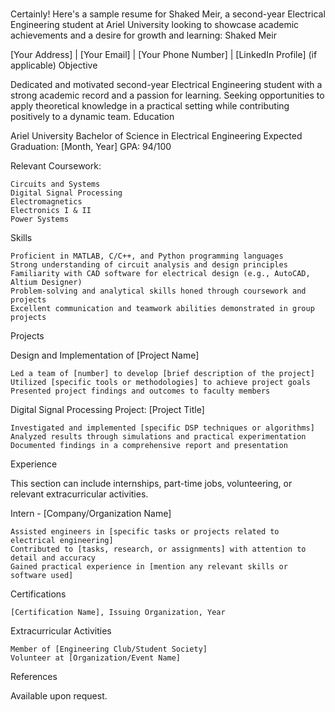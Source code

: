 # 

Certainly! Here's a sample resume for Shaked Meir, a second-year Electrical Engineering student at Ariel University looking to showcase academic achievements and a desire for growth and learning:
Shaked Meir

[Your Address] | [Your Email] | [Your Phone Number] | [LinkedIn Profile] (if applicable)
Objective

Dedicated and motivated second-year Electrical Engineering student with a strong academic record and a passion for learning. Seeking opportunities to apply theoretical knowledge in a practical setting while contributing positively to a dynamic team.
Education

Ariel University
Bachelor of Science in Electrical Engineering
Expected Graduation: [Month, Year]
GPA: 94/100

Relevant Coursework:

    Circuits and Systems
    Digital Signal Processing
    Electromagnetics
    Electronics I & II
    Power Systems

Skills

    Proficient in MATLAB, C/C++, and Python programming languages
    Strong understanding of circuit analysis and design principles
    Familiarity with CAD software for electrical design (e.g., AutoCAD, Altium Designer)
    Problem-solving and analytical skills honed through coursework and projects
    Excellent communication and teamwork abilities demonstrated in group projects

Projects

Design and Implementation of [Project Name]

    Led a team of [number] to develop [brief description of the project]
    Utilized [specific tools or methodologies] to achieve project goals
    Presented project findings and outcomes to faculty members

Digital Signal Processing Project: [Project Title]

    Investigated and implemented [specific DSP techniques or algorithms]
    Analyzed results through simulations and practical experimentation
    Documented findings in a comprehensive report and presentation

Experience

This section can include internships, part-time jobs, volunteering, or relevant extracurricular activities.

Intern - [Company/Organization Name]

    Assisted engineers in [specific tasks or projects related to electrical engineering]
    Contributed to [tasks, research, or assignments] with attention to detail and accuracy
    Gained practical experience in [mention any relevant skills or software used]

Certifications

    [Certification Name], Issuing Organization, Year

Extracurricular Activities

    Member of [Engineering Club/Student Society]
    Volunteer at [Organization/Event Name]

References

Available upon request.

